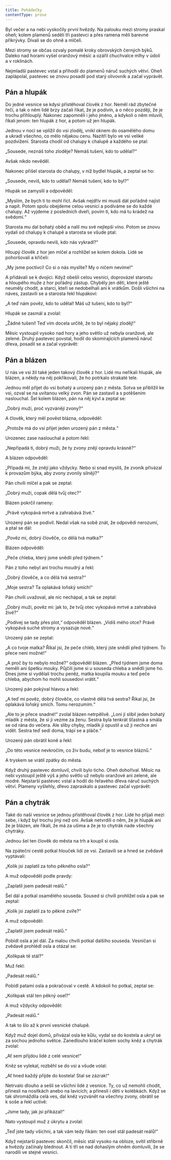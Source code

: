 ```yaml
---
title: Pohádečky
contentType: prose
---
```


Byl večer a na nebi vyskočily první hvězdy. Na palouku mezi stromy praskal oheň; kolem plamenů seděli tři pastevci a přes ramena měli barevné přikrývky. Dívali se do ohně a mlčeli.

Mezi stromy se občas ozvaly pomalé kroky obrovských černých býků. Daleko nad horami vyšel oranžový měsíc a ozářil chuchvalce mlhy v údolí a v roklinách.

Nejmladší pastevec vstal a přihodil do plamenů náruč suchých větví. Oheň zaplápolal, pastevec se znovu posadil pod starý olivovník a začal vyprávět.

## Pán a hlupák

  

Do jedné vesnice se kdysi přistěhoval člověk z hor. Neměl rád zbytečné řeči, a tak o něm lidé brzy začali říkat, že je podivín, a o něco později, že je trochu přihlouplý. Nakonec zapomněli i jeho jméno, a kdykoli o něm mluvili, říkali jenom: ten hlupák z hor, a potom už jen hlupák.

Jednou v noci se vplížil do vsi zloděj, vnikl oknem do osamělého domu a ukradl všechno, co mělo nějakou cenu. Nazítří bylo ve vsi veliké pozdvižení. Starosta chodil od chalupy k chalupě a každého se ptal:

„Sousede, neznáš toho zloděje? Nemáš tušení, kdo to udělal?“

Avšak nikdo nevěděl.

Nakonec přišel starosta do chalupy, v níž bydlel hlupák, a zeptal se ho:

„Sousede, nevíš, kdo to udělal? Nemáš tušení, kdo to byl?“

Hlupák se zamyslil a odpověděl:

„Myslím, že bych ti to mohl říct. Avšak nejdřív mi musíš dát pořádně najíst a napít. Potom spolu obejdeme celou vesnici a podíváme se do každé chalupy. Až vyjdeme z posledních dveří, povím ti, kdo má tu krádež na svědomí.“

Starosta mu dal bohatý oběd a nalil mu své nejlepší víno. Potom se znovu vydali od chalupy k chalupě a starosta se všude ptal:

„Sousede, opravdu nevíš, kdo nás vykradl?“

Hloupý člověk z hor jen mlčel a rozhlížel se kolem dokola. Lidé se pohoršovali a křičeli:

„My jsme poctivci! Co si o nás myslíte? My o ničem nevíme!“

A přidávali se k dvojici. Když obešli celou vesnici, doprovázel starostu a hloupého muže z hor pořádný zástup. Chyběly jen děti, které ještě neuměly chodit, a starci, kteří se nedobelhali ani k vrátkům. Došli všichni na náves, zastavili se a starosta řekl hlupákovi:

„A teď nám pověz, kdo to udělal! Máš už tušení, kdo to byl?“

Hlupák se zasmál a zvolal:

„Žádné tušení! Teď vím docela určitě, že to byl nějaký zloděj!“

Měsíc vystoupil vysoko nad hory a jeho světlo už nebyla oranžové, ale zelené. Druhý pastevec povstal, hodil do skomírajících plamenů náruč dřeva, posadil se a začal vyprávět:

## Pán a blázen

  

U nás ve vsi žil také jeden takový člověk z hor. Lidé mu neříkali hlupák, ale blázen, a někdy na něj pokřikovali, že ho potrkalo strakaté tele.

Jednou měl přijet do vsi bohatý a urozený pán z města. Sotva se přiblížil ke vsi, ozval se na uvítanou velký zvon. Pán se zastavil a s potěšením naslouchal. Šel kolem blázen, pán na něj kývl a zeptal se:

„Dobrý muži, proč vyzvánějí zvony?“

A člověk, který měl pověst blázna, odpověděl:

„Protože má do vsi přijet jeden urozený pán z města.“

Urozenec zase naslouchal a potom řekl:

„Nepřipadá ti, dobrý muži, že ty zvony znějí opravdu krásně?“

A blázen odpověděl:

„Připadá mi, že znějí jako vždycky. Nebo si snad myslíš, že zvoník přivázal k provazům býka, aby zvony zvonily silněji?“

Pán chvíli mlčel a pak se zeptal:

„Dobrý muži, copak dělá tvůj otec?“

Blázen pokrčil rameny:

„Právě vykopává mrtvé a zahrabává živé.“

Urozený pán se podivil. Nedal však na sobě znát, že odpovědi nerozumí, a ptal se dál:

„Pověz mi, dobrý člověče, co dělá tvá matka?“

Blázen odpověděl:

„Peče chleba, který jsme snědli před týdnem.“

Pán z toho nebyl ani trochu moudrý a řekl:

„Dobrý člověče, a co dělá tvá sestra?“

„Moje sestra? Ta oplakává loňský smích!“

Pán chvíli uvažoval, ale nic nechápal, a tak se zeptal:

„Dobrý muži, pověz mi: jak to, že tvůj otec vykopává mrtvé a zahrabává živé?“

„Podívej se tady přes plot,“ odpověděl blázen. „Vidíš mého otce? Právě vykopává suché stromy a vysazuje nové.“

Urozený pán se zeptal:

„A co tvoje matka? Říkal jsi, že peče chléb, který jste snědli před týdnem. To přece není možné!“

„A proč by to nebylo možné?“ odpověděl blázen. „Před týdnem jsme doma neměli ani špetku mouky. Půjčili jsme si u souseda chleba a snědli jsme ho. Dnes jsme si vydělali trochu peněz, matka koupila mouku a teď peče chleba, abychom ho mohli sousedovi vrátit.“

Urozený pán pokýval hlavou a řekl:

„A teď mi pověz, dobrý člověče, co vlastně dělá tvá sestra? Říkal jsi, že oplakává loňský smích. Tomu nerozumím.“

„Ale to je přece snadné!“ zvolal blázen netrpělivě. „Loni jí slíbil jeden bohatý mladík z města, že si ji vezme za ženu. Sestra byla tenkrát šťastná a smála se od rána do večera. Ale sliby chyby, mladík ji opustil a už ji nechce ani vidět. Sestra teď sedí doma, trápí se a pláče.“

Urozený pán obrátil koně a řekl:

„Do této vesnice nevkročím, co živ budu, neboť je to vesnice bláznů.“

A tryskem se vrátil zpátky do města.

Když druhý pastevec domluvil, chvíli bylo ticho. Oheň dohoříval. Měsíc na nebi vystoupil ještě výš a jeho světlo už nebylo oranžové ani zelené, ale modré. Nejstarší pastevec vstal a hodil do řeřavého dřeva náruč suchých větví. Plameny vyšlehly, dřevo zapraskalo a pastevec začal vyprávět:

## Pán a chytrák

  

Také do naší vesnice se jednou přistěhoval člověk z hor. Lidé ho přijali mezi sebe, i když byl trochu jiný než oni. Avšak netvrdili o něm, že je hlupák ani že je blázen, ale říkali, že má za ušima a že je to chytrák nade všechny chytráky.

Jednou šel ten člověk do města na trh a koupil si osla.

Na zpáteční cestě potkal hlouček lidí ze vsi. Zastavili se a hned se zvědavě vyptávali:

„Kolik jsi zaplatil za toho pěkného osla?“

A muž odpověděl podle pravdy:

„Zaplatil jsem padesát reálů.“

Šel dál a potkal osamělého souseda. Soused si chvíli prohlížel osla a pak se zeptal:

„Kolik jsi zaplatil za to pěkné zvíře?“

A muž odpověděl:

„Zaplatil jsem padesát reálů.“

Pobídl osla a jel dál. Za malou chvíli potkal dalšího souseda. Vesničan si zvědavě prohlédl osla a otázal se:

„Kolikpak tě stál?“

Muž řekl:

„Padesát reálů.“

Pobídl patami osla a pokračoval v cestě. A kdokoli ho potkal, zeptal se:

„Kolikpak stál ten pěkný osel?“

A muž vždycky odpověděl:

„Padesát reálů.“

A tak to šlo až k první vesnické chalupě.

Když muž dojel domů, přivázal osla ke kůlu, vydal se do kostela a ukryl se za sochou jednoho světce. Zanedlouho kráčel kolem sochy kněz a chytrák zvolal:

„Ať sem přijdou lidé z celé vesnice!“

Kněz se vylekal, rozběhl se do vsi a všude volal:

„Ať hned každý přijde do kostela! Stal se zázrak!“

Netrvalo dlouho a sešli se všichni lidé z vesnice. Ty, co už nemohli chodit, přinesli na nosítkách anebo na lavicích; a přinesli i děti v kolébkách. Když se tak shromáždila celá ves, dal kněz vyzvánět na všechny zvony, obrátil se k soše a řekl uctivě:

„Jsme tady, jak jsi přikázal!“

Nato vystoupil muž z úkrytu a zvolal:

„Teď jste tady všichni, a tak vám tedy říkám: ten osel stál padesát reálů!“

Když nejstarší pastevec skončil, měsíc stál vysoko na obloze, svítil stříbrně a hvězdy začínaly blednout. A ti tři se nad dohaslým ohněm domluvili, že se narodili ve stejné vesnici.
